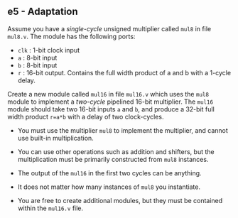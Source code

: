 e5 - Adaptation
---------------

Assume you have a *single-cycle* unsigned multiplier called `mul8`
in file `mul8.v`. The module has the following ports:

- `clk` : 1-bit clock input
- `a` : 8-bit input
- `b` : 8-bit input
- `r` : 16-bit output. Contains the full width product of a and b with a 1-cycle delay.

Create a new module called `mul16` in file `mul16.v` which uses the `mul8`
module to implement a *two-cycle* pipelined 16-bit multiplier. The `mul16` module
should take two 16-bit inputs `a` and `b`, and produce a 32-bit full
width product `r=a*b` with a delay of two clock-cycles.

-  You must use the multiplier `mul8` to implement the multiplier, and
   cannot use built-in multiplication.

-  You can use other operations such as addition and shifters, but the
   multiplication must be primarily constructed from `mul8` instances.

-  The output of the `mul16` in the first two cycles can be anything.

-  It does not matter how many instances of `mul8` you instantiate.

-  You are free to create additional modules, but
   they must be contained within the `mul16.v` file.